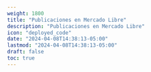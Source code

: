 ```yaml
---
weight: 1800
title: "Publicaciones en Mercado Libre"
description: "Publicaciones en Mercado Libre"
icon: "deployed_code"
date: "2024-04-08T14:38:13-05:00"
lastmod: "2024-04-08T14:38:13-05:00"
draft: false
toc: true
---
```

